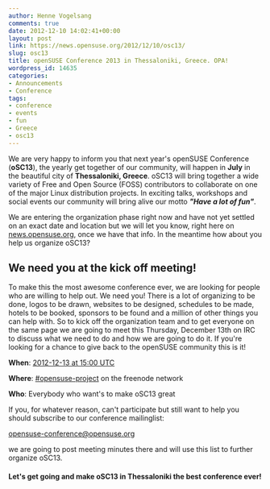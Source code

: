 ```yaml
---
author: Henne Vogelsang
comments: true
date: 2012-12-10 14:02:41+00:00
layout: post
link: https://news.opensuse.org/2012/12/10/osc13/
slug: osc13
title: openSUSE Conference 2013 in Thessaloniki, Greece. OPA!
wordpress_id: 14635
categories:
- Announcements
- Conference
tags:
- conference
- events
- fun
- Greece
- osc13
---
```



We are very happy to inform you that next year's openSUSE Conference (**oSC13**), the yearly get together of our community, will happen in **July** in the beautiful city of **Thessaloniki, Greece**. oSC13 will bring together a wide variety of Free and Open Source (FOSS) contributors to collaborate on one of the major Linux distribution projects. In exciting talks, workshops and social events our community will bring alive our motto **_"Have a lot of fun"_**.










We are entering the organization phase right now and have not yet settled on an exact date and location but we will let you know, right here on [news.opensuse.org](https://news.opensuse.org/category/project/events/osc/), once we have that info. In the meantime how about you help us organize oSC13? 






## We need you at the kick off meeting!


To make this the most awesome conference ever, we are looking for people who are willing to help out. We need you! There is a lot of organizing to be done, logos to be drawn, websites to be designed, schedules to be made, hotels to be booked, sponsors to be found and a million of other things you can help with. So to kick off the organization team and to get everyone on the same page we are going to meet this Thursday, December 13th on IRC to discuss what we need to do and how we are going to do it. If you're looking for a chance to give back to the openSUSE community this is it!




**When**: [2012-12-13 at 15:00 UTC](//www.timeanddate.com/worldclock/fixedtime.html?msg=oSC13+Kick+Off+Meeting&iso=20121213T15)  

**Where**: [#opensuse-project](irc://irc.freenode.net/opensuse-project) on the freenode network  

**Who**: Everybody who want's to make oSC13 great






If you, for whatever reason, can't participate but still want to help you should subscribe to our conference mailinglist:






[opensuse-conference@opensuse.org](mailto:opensuse-conference+subscribe@opensuse.org)






we are going to post meeting minutes there and will use this list to further organize oSC13.





#### Let's get going and make oSC13 in Thessaloniki the best conference ever!

